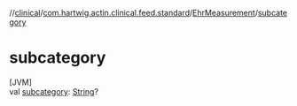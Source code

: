 //[clinical](../../../index.md)/[com.hartwig.actin.clinical.feed.standard](../index.md)/[EhrMeasurement](index.md)/[subcategory](subcategory.md)

# subcategory

[JVM]\
val [subcategory](subcategory.md): [String](https://kotlinlang.org/api/latest/jvm/stdlib/kotlin/-string/index.html)?
